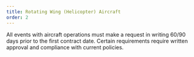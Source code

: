 ```yaml
---
title: Rotating Wing (Helicopter) Aircraft
order: 2
---
```


All events with aircraft operations must make a request in writing 60/90 days prior to the first contract date. Certain requirements require written approval and compliance with current policies.
